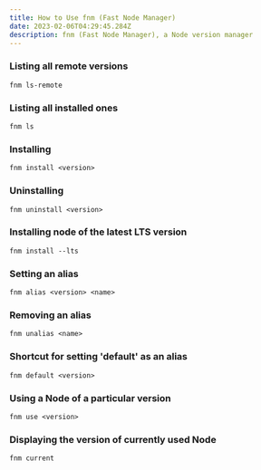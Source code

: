 ```yaml
---
title: How to Use fnm (Fast Node Manager)
date: 2023-02-06T04:29:45.284Z
description: fnm (Fast Node Manager), a Node version manager
---
```

### Listing all remote versions
```
fnm ls-remote
```

### Listing all installed ones
```
fnm ls
```

### Installing
```
fnm install <version>
```

### Uninstalling
```
fnm uninstall <version>
```

### Installing node of the latest LTS version
```
fnm install --lts
```

### Setting an alias
```
fnm alias <version> <name>
```

### Removing an alias
```
fnm unalias <name>
```

### Shortcut for setting 'default' as an alias
```
fnm default <version>
```

### Using a Node of a particular version
```
fnm use <version>
```

### Displaying the version of currently used Node
```
fnm current
```